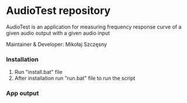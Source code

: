 # AudioTest repository
AudioTest is an application for measuring frequency response curve of a given audio output with a given audio input

Maintainer & Developer: Mikołaj Szczęsny

### Installation
1. Run "install.bat" file
2. After installation run "run.bat" file to run the script

### App output
